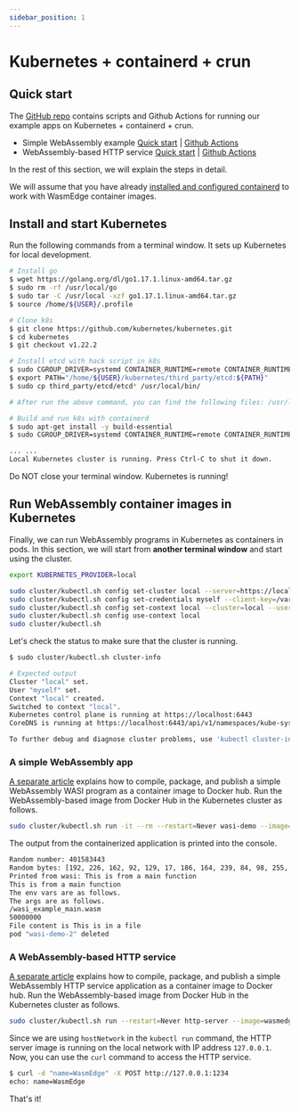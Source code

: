 ```yaml
---
sidebar_position: 1
---
```


# Kubernetes + containerd + crun

## Quick start

The [GitHub repo](https://github.com/second-state/wasmedge-containers-examples/) contains scripts and Github Actions for running our example apps on Kubernetes + containerd + crun.

- Simple WebAssembly example [Quick start](https://github.com/second-state/wasmedge-containers-examples/blob/main/kubernetes_containerd/README.md) | [Github Actions](https://github.com/second-state/wasmedge-containers-examples/blob/main/.github/workflows/kubernetes-containerd.yml)
- WebAssembly-based HTTP service [Quick start](https://github.com/second-state/wasmedge-containers-examples/blob/main/kubernetes_containerd/http_server/README.md) | [Github Actions](https://github.com/second-state/wasmedge-containers-examples/blob/main/.github/workflows/kubernetes-containerd-server.yml)

In the rest of this section, we will explain the steps in detail.

We will assume that you have already [installed and configured containerd](../cri-runtime/containerd-crun.md) to work with WasmEdge container images.

## Install and start Kubernetes

Run the following commands from a terminal window. It sets up Kubernetes for local development.

```bash
# Install go
$ wget https://golang.org/dl/go1.17.1.linux-amd64.tar.gz
$ sudo rm -rf /usr/local/go
$ sudo tar -C /usr/local -xzf go1.17.1.linux-amd64.tar.gz
$ source /home/${USER}/.profile

# Clone k8s
$ git clone https://github.com/kubernetes/kubernetes.git
$ cd kubernetes
$ git checkout v1.22.2

# Install etcd with hack script in k8s
$ sudo CGROUP_DRIVER=systemd CONTAINER_RUNTIME=remote CONTAINER_RUNTIME_ENDPOINT='unix:///var/run/containerd/containerd.sock' ./hack/install-etcd.sh
$ export PATH="/home/${USER}/kubernetes/third_party/etcd:${PATH}"
$ sudo cp third_party/etcd/etcd* /usr/local/bin/

# After run the above command, you can find the following files: /usr/local/bin/etcd  /usr/local/bin/etcdctl  /usr/local/bin/etcdutl

# Build and run k8s with containerd
$ sudo apt-get install -y build-essential
$ sudo CGROUP_DRIVER=systemd CONTAINER_RUNTIME=remote CONTAINER_RUNTIME_ENDPOINT='unix:///var/run/containerd/containerd.sock' ./hack/local-up-cluster.sh

... ...
Local Kubernetes cluster is running. Press Ctrl-C to shut it down.
```

Do NOT close your terminal window. Kubernetes is running!

## Run WebAssembly container images in Kubernetes

Finally, we can run WebAssembly programs in Kubernetes as containers in pods. In this section, we will start from **another terminal window** and start using the cluster.

```bash
export KUBERNETES_PROVIDER=local

sudo cluster/kubectl.sh config set-cluster local --server=https://localhost:6443 --certificate-authority=/var/run/kubernetes/server-ca.crt
sudo cluster/kubectl.sh config set-credentials myself --client-key=/var/run/kubernetes/client-admin.key --client-certificate=/var/run/kubernetes/client-admin.crt
sudo cluster/kubectl.sh config set-context local --cluster=local --user=myself
sudo cluster/kubectl.sh config use-context local
sudo cluster/kubectl.sh
```

Let's check the status to make sure that the cluster is running.

```bash
$ sudo cluster/kubectl.sh cluster-info

# Expected output
Cluster "local" set.
User "myself" set.
Context "local" created.
Switched to context "local".
Kubernetes control plane is running at https://localhost:6443
CoreDNS is running at https://localhost:6443/api/v1/namespaces/kube-system/services/kube-dns:dns/proxy

To further debug and diagnose cluster problems, use 'kubectl cluster-info dump'.
```

### A simple WebAssembly app

[A separate article](https://github.com/second-state/wasmedge-containers-examples/blob/main/simple_wasi_app.md) explains how to compile, package, and publish a simple WebAssembly WASI program as a container image to Docker hub. Run the WebAssembly-based image from Docker Hub in the Kubernetes cluster as follows.

```bash
sudo cluster/kubectl.sh run -it --rm --restart=Never wasi-demo --image=wasmedge/example-wasi:latest --annotations="module.wasm.image/variant=compat-smart" --overrides='{"kind":"Pod", "apiVersion":"v1", "spec": {"hostNetwork": true}}' /wasi_example_main.wasm 50000000
```

The output from the containerized application is printed into the console.

```bash
Random number: 401583443
Random bytes: [192, 226, 162, 92, 129, 17, 186, 164, 239, 84, 98, 255, 209, 79, 51, 227, 103, 83, 253, 31, 78, 239, 33, 218, 68, 208, 91, 56, 37, 200, 32, 12, 106, 101, 241, 78, 161, 16, 240, 158, 42, 24, 29, 121, 78, 19, 157, 185, 32, 162, 95, 214, 175, 46, 170, 100, 212, 33, 27, 190, 139, 121, 121, 222, 230, 125, 251, 21, 210, 246, 215, 127, 176, 224, 38, 184, 201, 74, 76, 133, 233, 129, 48, 239, 106, 164, 190, 29, 118, 71, 79, 203, 92, 71, 68, 96, 33, 240, 228, 62, 45, 196, 149, 21, 23, 143, 169, 163, 136, 206, 214, 244, 26, 194, 25, 101, 8, 236, 247, 5, 164, 117, 40, 220, 52, 217, 92, 179]
Printed from wasi: This is from a main function
This is from a main function
The env vars are as follows.
The args are as follows.
/wasi_example_main.wasm
50000000
File content is This is in a file
pod "wasi-demo-2" deleted
```

### A WebAssembly-based HTTP service

[A separate article](https://github.com/second-state/wasmedge-containers-examples/blob/main/http_server_wasi_app.md) explains how to compile, package, and publish a simple WebAssembly HTTP service application as a container image to Docker hub. Run the WebAssembly-based image from Docker Hub in the Kubernetes cluster as follows.

```bash
sudo cluster/kubectl.sh run --restart=Never http-server --image=wasmedge/example-wasi-http:latest --annotations="module.wasm.image/variant=compat-smart" --overrides='{"kind":"Pod", "apiVersion":"v1", "spec": {"hostNetwork": true}}'
```

Since we are using `hostNetwork` in the `kubectl run` command, the HTTP server image is running on the local network with IP address `127.0.0.1`. Now, you can use the `curl` command to access the HTTP service.

```bash
$ curl -d "name=WasmEdge" -X POST http://127.0.0.1:1234
echo: name=WasmEdge
```

That's it!
